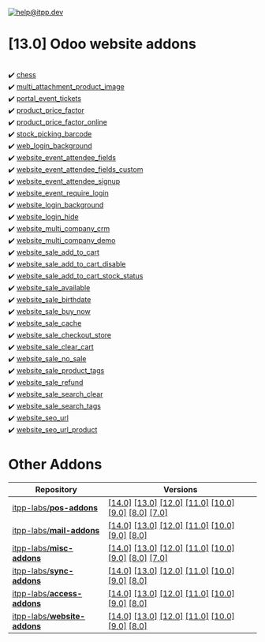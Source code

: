 [![help@itpp.dev](https://itpp.dev/images/infinity-readme.png)](mailto:help@itpp.dev)
# [13.0] Odoo website addons

<br/>:heavy_check_mark: [chess](https://apps.odoo.com/apps/modules/13.0/chess/)
<br/>:heavy_check_mark: [multi_attachment_product_image](https://apps.odoo.com/apps/modules/13.0/multi_attachment_product_image/)
<br/>:heavy_check_mark: [portal_event_tickets](https://apps.odoo.com/apps/modules/13.0/portal_event_tickets/)
<br/>:heavy_check_mark: [product_price_factor](https://apps.odoo.com/apps/modules/13.0/product_price_factor/)
<br/>:heavy_check_mark: [product_price_factor_online](https://apps.odoo.com/apps/modules/13.0/product_price_factor_online/)
<br/>:heavy_check_mark: [stock_picking_barcode](https://apps.odoo.com/apps/modules/13.0/stock_picking_barcode/)
<br/>:heavy_check_mark: [web_login_background](https://apps.odoo.com/apps/modules/13.0/web_login_background/)
<br/>:heavy_check_mark: [website_event_attendee_fields](https://apps.odoo.com/apps/modules/13.0/website_event_attendee_fields/)
<br/>:heavy_check_mark: [website_event_attendee_fields_custom](https://apps.odoo.com/apps/modules/13.0/website_event_attendee_fields_custom/)
<br/>:heavy_check_mark: [website_event_attendee_signup](https://apps.odoo.com/apps/modules/13.0/website_event_attendee_signup/)
<br/>:heavy_check_mark: [website_event_require_login](https://apps.odoo.com/apps/modules/13.0/website_event_require_login/)
<br/>:heavy_check_mark: [website_login_background](https://apps.odoo.com/apps/modules/13.0/website_login_background/)
<br/>:heavy_check_mark: [website_login_hide](https://apps.odoo.com/apps/modules/13.0/website_login_hide/)
<br/>:heavy_check_mark: [website_multi_company_crm](https://apps.odoo.com/apps/modules/13.0/website_multi_company_crm/)
<br/>:heavy_check_mark: [website_multi_company_demo](https://apps.odoo.com/apps/modules/13.0/website_multi_company_demo/)
<br/>:heavy_check_mark: [website_sale_add_to_cart](https://apps.odoo.com/apps/modules/13.0/website_sale_add_to_cart/)
<br/>:heavy_check_mark: [website_sale_add_to_cart_disable](https://apps.odoo.com/apps/modules/13.0/website_sale_add_to_cart_disable/)
<br/>:heavy_check_mark: [website_sale_add_to_cart_stock_status](https://apps.odoo.com/apps/modules/13.0/website_sale_add_to_cart_stock_status/)
<br/>:heavy_check_mark: [website_sale_available](https://apps.odoo.com/apps/modules/13.0/website_sale_available/)
<br/>:heavy_check_mark: [website_sale_birthdate](https://apps.odoo.com/apps/modules/13.0/website_sale_birthdate/)
<br/>:heavy_check_mark: [website_sale_buy_now](https://apps.odoo.com/apps/modules/13.0/website_sale_buy_now/)
<br/>:heavy_check_mark: [website_sale_cache](https://apps.odoo.com/apps/modules/13.0/website_sale_cache/)
<br/>:heavy_check_mark: [website_sale_checkout_store](https://apps.odoo.com/apps/modules/13.0/website_sale_checkout_store/)
<br/>:heavy_check_mark: [website_sale_clear_cart](https://apps.odoo.com/apps/modules/13.0/website_sale_clear_cart/)
<br/>:heavy_check_mark: [website_sale_no_sale](https://apps.odoo.com/apps/modules/13.0/website_sale_no_sale/)
<br/>:heavy_check_mark: [website_sale_product_tags](https://apps.odoo.com/apps/modules/13.0/website_sale_product_tags/)
<br/>:heavy_check_mark: [website_sale_refund](https://apps.odoo.com/apps/modules/13.0/website_sale_refund/)
<br/>:heavy_check_mark: [website_sale_search_clear](https://apps.odoo.com/apps/modules/13.0/website_sale_search_clear/)
<br/>:heavy_check_mark: [website_sale_search_tags](https://apps.odoo.com/apps/modules/13.0/website_sale_search_tags/)
<br/>:heavy_check_mark: [website_seo_url](https://apps.odoo.com/apps/modules/13.0/website_seo_url/)
<br/>:heavy_check_mark: [website_seo_url_product](https://apps.odoo.com/apps/modules/13.0/website_seo_url_product/)

Other Addons
============

| Repository | Versions |
|------------|----------|
| [itpp-labs/**pos-addons**](https://github.com/itpp-labs/pos-addons) | [[14.0]](https://github.com/itpp-labs/pos-addons/tree/14.0#readme) [[13.0]](https://github.com/itpp-labs/pos-addons/tree/13.0#readme) [[12.0]](https://github.com/itpp-labs/pos-addons/tree/12.0#readme) [[11.0]](https://github.com/itpp-labs/pos-addons/tree/11.0#readme) [[10.0]](https://github.com/itpp-labs/pos-addons/tree/10.0#readme) [[9.0]](https://github.com/itpp-labs/pos-addons/tree/9.0#readme) [[8.0]](https://github.com/itpp-labs/pos-addons/tree/8.0#readme) [[7.0]](https://github.com/itpp-labs/pos-addons/tree/7.0#readme) |
| [itpp-labs/**mail-addons**](https://github.com/itpp-labs/mail-addons) | [[14.0]](https://github.com/itpp-labs/mail-addons/tree/14.0#readme) [[13.0]](https://github.com/itpp-labs/mail-addons/tree/13.0#readme) [[12.0]](https://github.com/itpp-labs/mail-addons/tree/12.0#readme) [[11.0]](https://github.com/itpp-labs/mail-addons/tree/11.0#readme) [[10.0]](https://github.com/itpp-labs/mail-addons/tree/10.0#readme) [[9.0]](https://github.com/itpp-labs/mail-addons/tree/9.0#readme) [[8.0]](https://github.com/itpp-labs/mail-addons/tree/8.0#readme) |
| [itpp-labs/**misc-addons**](https://github.com/itpp-labs/misc-addons) | [[14.0]](https://github.com/itpp-labs/misc-addons/tree/14.0#readme) [[13.0]](https://github.com/itpp-labs/misc-addons/tree/13.0#readme) [[12.0]](https://github.com/itpp-labs/misc-addons/tree/12.0#readme) [[11.0]](https://github.com/itpp-labs/misc-addons/tree/11.0#readme) [[10.0]](https://github.com/itpp-labs/misc-addons/tree/10.0#readme) [[9.0]](https://github.com/itpp-labs/misc-addons/tree/9.0#readme) [[8.0]](https://github.com/itpp-labs/misc-addons/tree/8.0#readme) [[7.0]](https://github.com/itpp-labs/misc-addons/tree/7.0#readme) |
| [itpp-labs/**sync-addons**](https://github.com/itpp-labs/sync-addons) | [[14.0]](https://github.com/itpp-labs/sync-addons/tree/14.0#readme) [[13.0]](https://github.com/itpp-labs/sync-addons/tree/13.0#readme) [[12.0]](https://github.com/itpp-labs/sync-addons/tree/12.0#readme) [[11.0]](https://github.com/itpp-labs/sync-addons/tree/11.0#readme) [[10.0]](https://github.com/itpp-labs/sync-addons/tree/10.0#readme) [[9.0]](https://github.com/itpp-labs/sync-addons/tree/9.0#readme) [[8.0]](https://github.com/itpp-labs/sync-addons/tree/8.0#readme) |
| [itpp-labs/**access-addons**](https://github.com/itpp-labs/access-addons) | [[14.0]](https://github.com/itpp-labs/access-addons/tree/14.0#readme) [[13.0]](https://github.com/itpp-labs/access-addons/tree/13.0#readme) [[12.0]](https://github.com/itpp-labs/access-addons/tree/12.0#readme) [[11.0]](https://github.com/itpp-labs/access-addons/tree/11.0#readme) [[10.0]](https://github.com/itpp-labs/access-addons/tree/10.0#readme) [[9.0]](https://github.com/itpp-labs/access-addons/tree/9.0#readme) [[8.0]](https://github.com/itpp-labs/access-addons/tree/8.0#readme) |
| [itpp-labs/**website-addons**](https://github.com/itpp-labs/website-addons) | [[14.0]](https://github.com/itpp-labs/website-addons/tree/14.0#readme) [[13.0]](https://github.com/itpp-labs/website-addons/tree/13.0#readme) [[12.0]](https://github.com/itpp-labs/website-addons/tree/12.0#readme) [[11.0]](https://github.com/itpp-labs/website-addons/tree/11.0#readme) [[10.0]](https://github.com/itpp-labs/website-addons/tree/10.0#readme) [[9.0]](https://github.com/itpp-labs/website-addons/tree/9.0#readme) [[8.0]](https://github.com/itpp-labs/website-addons/tree/8.0#readme) |
